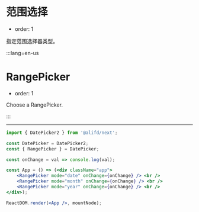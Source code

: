 # 范围选择

-   order: 1

指定范围选择器类型。

:::lang=en-us

# RangePicker

-   order: 1

Choose a RangePicker.

:::

---

```jsx
import { DatePicker2 } from '@alifd/next';

const DatePicker = DatePicker2;
const { RangePicker } = DatePicker;

const onChange = val => console.log(val);

const App = () => (<div className="app">
    <RangePicker mode="date" onChange={onChange} /> <br />
    <RangePicker mode="month" onChange={onChange} /> <br />
    <RangePicker mode="year" onChange={onChange} /> <br />
</div>);

ReactDOM.render(<App />, mountNode);
```
